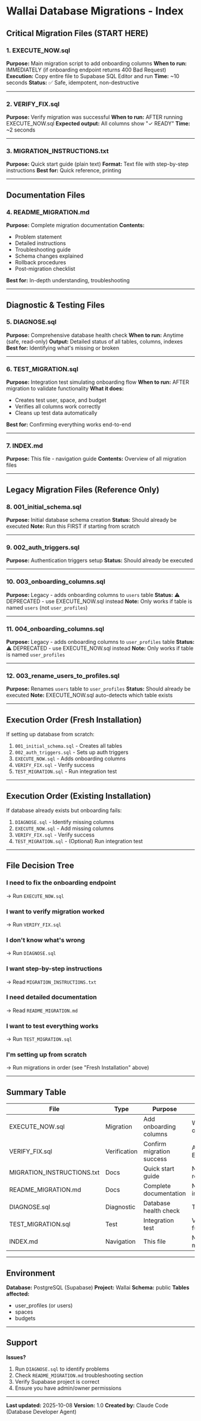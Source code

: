 # Wallai Database Migrations - Index

## Critical Migration Files (START HERE)

### 1. EXECUTE_NOW.sql
**Purpose:** Main migration script to add onboarding columns
**When to run:** IMMEDIATELY (if onboarding endpoint returns 400 Bad Request)
**Execution:** Copy entire file to Supabase SQL Editor and run
**Time:** ~10 seconds
**Status:** ✅ Safe, idempotent, non-destructive

---

### 2. VERIFY_FIX.sql
**Purpose:** Verify migration was successful
**When to run:** AFTER running EXECUTE_NOW.sql
**Expected output:** All columns show "✓ READY"
**Time:** ~2 seconds

---

### 3. MIGRATION_INSTRUCTIONS.txt
**Purpose:** Quick start guide (plain text)
**Format:** Text file with step-by-step instructions
**Best for:** Quick reference, printing

---

## Documentation Files

### 4. README_MIGRATION.md
**Purpose:** Complete migration documentation
**Contents:**
- Problem statement
- Detailed instructions
- Troubleshooting guide
- Schema changes explained
- Rollback procedures
- Post-migration checklist

**Best for:** In-depth understanding, troubleshooting

---

## Diagnostic & Testing Files

### 5. DIAGNOSE.sql
**Purpose:** Comprehensive database health check
**When to run:** Anytime (safe, read-only)
**Output:** Detailed status of all tables, columns, indexes
**Best for:** Identifying what's missing or broken

---

### 6. TEST_MIGRATION.sql
**Purpose:** Integration test simulating onboarding flow
**When to run:** AFTER migration to validate functionality
**What it does:**
- Creates test user, space, and budget
- Verifies all columns work correctly
- Cleans up test data automatically

**Best for:** Confirming everything works end-to-end

---

### 7. INDEX.md
**Purpose:** This file - navigation guide
**Contents:** Overview of all migration files

---

## Legacy Migration Files (Reference Only)

### 8. 001_initial_schema.sql
**Purpose:** Initial database schema creation
**Status:** Should already be executed
**Note:** Run this FIRST if starting from scratch

---

### 9. 002_auth_triggers.sql
**Purpose:** Authentication triggers setup
**Status:** Should already be executed

---

### 10. 003_onboarding_columns.sql
**Purpose:** Legacy - adds onboarding columns to `users` table
**Status:** ⚠️ DEPRECATED - use EXECUTE_NOW.sql instead
**Note:** Only works if table is named `users` (not `user_profiles`)

---

### 11. 004_onboarding_columns.sql
**Purpose:** Legacy - adds onboarding columns to `user_profiles` table
**Status:** ⚠️ DEPRECATED - use EXECUTE_NOW.sql instead
**Note:** Only works if table is named `user_profiles`

---

### 12. 003_rename_users_to_profiles.sql
**Purpose:** Renames `users` table to `user_profiles`
**Status:** Should already be executed
**Note:** EXECUTE_NOW.sql auto-detects which table exists

---

## Execution Order (Fresh Installation)

If setting up database from scratch:

1. `001_initial_schema.sql` - Creates all tables
2. `002_auth_triggers.sql` - Sets up auth triggers
3. `EXECUTE_NOW.sql` - Adds onboarding columns
4. `VERIFY_FIX.sql` - Verify success
5. `TEST_MIGRATION.sql` - Run integration test

---

## Execution Order (Existing Installation)

If database already exists but onboarding fails:

1. `DIAGNOSE.sql` - Identify missing columns
2. `EXECUTE_NOW.sql` - Add missing columns
3. `VERIFY_FIX.sql` - Verify success
4. `TEST_MIGRATION.sql` - (Optional) Run integration test

---

## File Decision Tree

### I need to fix the onboarding endpoint
→ Run `EXECUTE_NOW.sql`

### I want to verify migration worked
→ Run `VERIFY_FIX.sql`

### I don't know what's wrong
→ Run `DIAGNOSE.sql`

### I want step-by-step instructions
→ Read `MIGRATION_INSTRUCTIONS.txt`

### I need detailed documentation
→ Read `README_MIGRATION.md`

### I want to test everything works
→ Run `TEST_MIGRATION.sql`

### I'm setting up from scratch
→ Run migrations in order (see "Fresh Installation" above)

---

## Summary Table

| File | Type | Purpose | When to Use |
|------|------|---------|-------------|
| EXECUTE_NOW.sql | Migration | Add onboarding columns | When onboarding fails |
| VERIFY_FIX.sql | Verification | Confirm migration success | After running EXECUTE_NOW |
| MIGRATION_INSTRUCTIONS.txt | Docs | Quick start guide | Need quick reference |
| README_MIGRATION.md | Docs | Complete documentation | Need detailed info |
| DIAGNOSE.sql | Diagnostic | Database health check | Troubleshooting |
| TEST_MIGRATION.sql | Test | Integration test | Validate functionality |
| INDEX.md | Navigation | This file | Navigate migration files |

---

## Environment

**Database:** PostgreSQL (Supabase)
**Project:** Wallai
**Schema:** public
**Tables affected:**
- user_profiles (or users)
- spaces
- budgets

---

## Support

**Issues?**
1. Run `DIAGNOSE.sql` to identify problems
2. Check `README_MIGRATION.md` troubleshooting section
3. Verify Supabase project is correct
4. Ensure you have admin/owner permissions

---

**Last updated:** 2025-10-08
**Version:** 1.0
**Created by:** Claude Code (Database Developer Agent)
